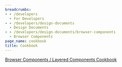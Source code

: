 ```yaml
---
breadcrumbs:
- - /developers
  - For Developers
- - /developers/design-documents
  - Design Documents
- - /developers/design-documents/browser-components
  - Browser Components
page_name: cookbook
title: Cookbook
---
```


[Browser Components / Layered Components
Cookbook](/developers/design-documents/cookbook)
